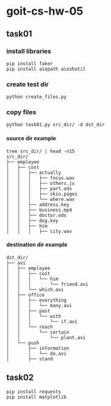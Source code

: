 # goit-cs-hw-05

## task01

### install libraries

```
pip install faker
pip install aiopath aioshutil
```

### create test dir

```
python create_files.py
```

### copy files

```
python task01.py src_dir/ -d dst_dir
```

#### source dir example

```
tree src_dir/ | head -n15
src_dir/
├── employee
│   ├── cost
│   │   ├── actually
│   │   │   ├── focus.wav
│   │   │   ├── others.js
│   │   │   ├── part.ods
│   │   │   ├── skin.pages
│   │   │   └── where.wav
│   │   ├── address.key
│   │   ├── business.mp4
│   │   ├── doctor.ods
│   │   ├── dog.key
│   │   ├── him
│   │   │   ├── city.wav

```

#### destination dir example

```
dst_dir/
├── avi
│   ├── employee
│   │   ├── cost
│   │   │   └── him
│   │   │       └── friend.avi
│   │   └── which.avi
│   ├── office
│   │   ├── everything
│   │   │   └── many.avi
│   │   ├── past
│   │   │   └── with
│   │   │       └── if.avi
│   │   └── reach
│   │       └── certain
│   │           └── plant.avi
│   └── push
│       ├── information
│       │   └── do.avi
│       ├── stand

```

## task02

```
pip install requests
pip install matplotlib
```
